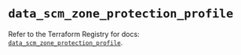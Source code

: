 # `data_scm_zone_protection_profile`

Refer to the Terraform Registry for docs: [`data_scm_zone_protection_profile`](https://registry.terraform.io/providers/paloaltonetworks/scm/1.0.2/docs/data-sources/zone_protection_profile).
